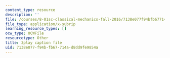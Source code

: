 ```yaml
---
content_type: resource
description: ''
file: /courses/8-01sc-classical-mechanics-fall-2016/7138e077f94bfb67714ad8dd9fe9854a_r2Qb0vsxa8Y.srt
file_type: application/x-subrip
learning_resource_types: []
ocw_type: OCWFile
resourcetype: Other
title: 3play caption file
uid: 7138e077-f94b-fb67-714a-d8dd9fe9854a
---
```

